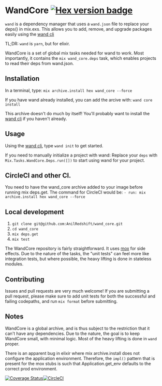 # WandCore [![Hex version badge](https://img.shields.io/hexpm/v/wand_core.svg)](https://hex.pm/packages/wand_core)

`wand` is a dependency manager that uses a `wand.json` file to replace your deps() in mix.exs. This allows you to add, remove, and upgrade packages easily using the [wand cli](http://github.com/anilredshift/wand)

TL;DR: `wand` is `yarn`, but for elixir.

WandCore is a set of global mix tasks needed for wand to work. Most importantly, it contains the `mix wand_core.deps` task, which enables projects to read their deps from wand.json.

## Installation

In a terminal, type:
`mix archive.install hex wand_core --force`

If you have wand already installed, you can add the arcive with:
`wand core install`

This archive doesn't do much by itself! You'll probably want to install the [wand cli](http://github.com/anilredshift/wand) if you haven't already.

## Usage
Using the [wand cli](http://github.com/anilredshift/wand), type `wand init` to get started.

If you need to manually initialize a project with wand:
Replace your `deps` with `Mix.Tasks.WandCore.Deps.run([])` to start using wand for your project.

## CircleCI and other CI.
You need to have the wand_core archive added to your image before running mix deps.get. The command for CircleCI would be:
`- run: mix archive.install hex wand_core --force`


## Local development
1. `git clone git@github.com:AnilRedshift/wand_core.git`
2. `cd wand_core`
3. `mix deps.get`
4. `mix test`

The WandCore repository is fairly straightforward. It uses [mox](https://hexdocs.pm/mox/Mox.html) for side effects. Due to the nature of the tasks, the "unit tests" can feel more like integration tests, but where possible, the heavy lifting is done in stateless modules.

## Contributing
Issues and pull requests are very much welcome! If you are submitting a pull request, please make sure to add unit tests for both the successful and failing codepaths, and run `mix format` before submitting.

## Notes
WandCore is a global archive, and is thus subject to the restriction that it can't have any dependencies. Due to the nature, the goal is to keep WandCore small, with minimal logic. Most of the heavy lifting is done in `wand` proper.

There is an apparent bug in elixir where mix archive.install does not configure the application environment. Therefore, the `impl()` pattern that is present for the mox stubs is such that Application.get_env defaults to the correct prod environment.

[![Coverage Status](https://coveralls.io/repos/github/AnilRedshift/wand-core/badge.svg?branch=master)](https://coveralls.io/github/AnilRedshift/wand-core?branch=master)[![CircleCI](https://circleci.com/gh/AnilRedshift/wand-core.svg?style=svg)](https://circleci.com/gh/AnilRedshift/wand-core)

